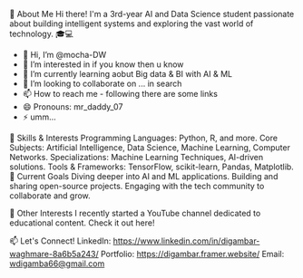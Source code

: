 
👋 About Me
Hi there! I'm a 3rd-year AI and Data Science student passionate about building intelligent systems and exploring the vast world of technology. 🎓💻

- 👋 Hi, I’m @mocha-DW
- 👀 I’m interested in if you know then u know
- 🌱 I’m currently learning aobut Big data & BI with AI & ML 
- 💞️ I’m looking to collaborate on ... in search
- 📫 How to reach me - following there are some links 
- 😄 Pronouns: mr_daddy_07
- ⚡ umm...

🌟 Skills & Interests
Programming Languages: Python, R, and more.
Core Subjects: Artificial Intelligence, Data Science, Machine Learning, Computer Networks.
Specializations: Machine Learning Techniques, AI-driven solutions.
Tools & Frameworks: TensorFlow, scikit-learn, Pandas, Matplotlib.
🎯 Current Goals
Diving deeper into AI and ML applications.
Building and sharing open-source projects.
Engaging with the tech community to collaborate and grow.

🎥 Other Interests
I recently started a YouTube channel dedicated to educational content. Check it out here!

📫 Let's Connect!
LinkedIn: https://www.linkedin.com/in/digambar-waghmare-8a6b5a243/
Portfolio: https://digambar.framer.website/
Email: wdigamba66@gmail.com

